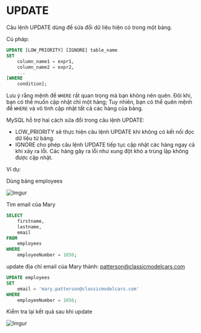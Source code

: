 # UPDATE

Câu lệnh UPDATE dùng để sửa đổi dữ liệu hiện có trong một bảng.

Cú pháp:
```sql
UPDATE [LOW_PRIORITY] [IGNORE] table_name 
SET 
    column_name1 = expr1,
    column_name2 = expr2,
    ...
[WHERE
    condition];
```

Lưu ý rằng mệnh đề `WHERE` rất quan trọng mà bạn không nên quên. Đôi khi, bạn có thể muốn cập nhật chỉ một hàng; Tuy nhiên, bạn có thể quên mệnh đề `WHERE` và vô tình cập nhật tất cả các hàng của bảng.

MySQL hỗ trợ hai cách sửa đổi trong câu lệnh UPDATE:

- LOW_PRIORITY sẽ thực hiện câu lệnh UPDATE khi không có kết nối đọc dữ liệu từ bảng.
- IGNORE cho phép câu lệnh UPDATE tiếp tục cập nhật các hàng ngay cả khi xảy ra lỗi. Các hàng gây ra lỗi như xung đột khó a trùng lặp không được cập nhật.

Ví dụ:

Dùng bảng employees

![Imgur](https://i.imgur.com/Oh3AzmG.png)

Tìm email của Mary
```sql
SELECT 
    firstname, 
    lastname, 
    email
FROM
    employees
WHERE
    employeeNumber = 1056;
```

update địa chỉ email của Mary thành: patterson@classicmodelcars.com
```sql
UPDATE employees 
SET 
    email = 'mary.patterson@classicmodelcars.com'
WHERE
    employeeNumber = 1056;
```
Kiểm tra lại kết quả sau khi update

![Imgur](https://i.imgur.com/nEaKD1k.png)

